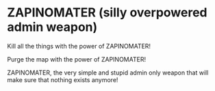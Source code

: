 # ZAPINOMATER (silly overpowered admin weapon)

Kill all the things with the power of ZAPINOMATER!

Purge the map with the power of ZAPINOMATER!

ZAPINOMATER, the very simple and stupid admin only weapon that will make sure that nothing exists anymore!
